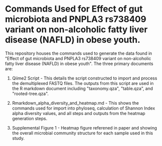 # Commands Used for Effect of gut microbiota and PNPLA3 rs738409 variant on non-alcoholic fatty liver disease (NAFLD) in obese youth.

This repository houses the commands used to generate the data found in "Effect of gut microbiota and PNPLA3 rs738409 variant on non-alcoholic fatty liver disease (NAFLD) in obese youth". The three primary documents are:

1. Qiime2 Script - This details the script constructed to import and process the demultiplexed FASTQ files. The outputs from this script are used in the R markdown document including "taxonomy.qza", "table.qza", and "rooted-tree.qza". 

2. Rmarkdown_alpha_diversity_and_heatmap.md - This shows the commands used for import into phyloseq, calculation of Shannon Index alpha diversity values, and all steps and outputs from the heatmap generation steps. 

3. Supplemental Figure 1 - Heatmap figure referened in paper and showing the overall microbial community structure for each sample used in this study.

